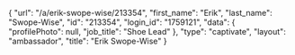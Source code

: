 {
    "url": "\/a\/erik-swope-wise\/213354",
    "first_name": "Erik",
    "last_name": "Swope-Wise",
    "id": "213354",
    "login_id": "1759121",
    "data": {
        "profilePhoto": null,
        "job_title": "Shoe Lead"
    },
    "type": "captivate",
    "layout": "ambassador",
    "title": "Erik Swope-Wise"
}
